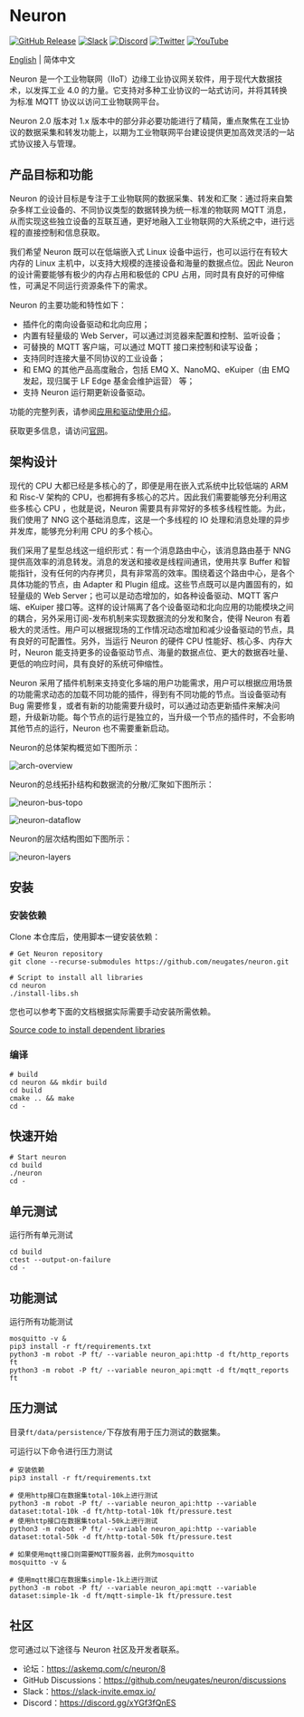 # Neuron

[![GitHub Release](https://img.shields.io/github/release/neugates/neuron?color=brightgreen&label=Release)](https://github.com/neugates/neuron/releases)
[![Slack](https://img.shields.io/badge/Slack-Neuron-39AE85?logo=slack)](https://slack-invite.emqx.io/)
[![Discord](https://img.shields.io/discord/931086341838622751?label=Discord&logo=discord)](https://discord.gg/xYGf3fQnES)
[![Twitter](https://img.shields.io/badge/Follow-EMQ-1DA1F2?logo=twitter)](https://twitter.com/EMQTech)
[![YouTube](https://img.shields.io/badge/Subscribe-EMQ-FF0000?logo=youtube)](https://www.youtube.com/channel/UC5FjR77ErAxvZENEWzQaO5Q)

[English](https://github.com/neugates/neuron/blob/main/README.md) | 简体中文

Neuron 是一个工业物联网（IIoT）边缘工业协议网关软件，用于现代大数据技术，以发挥工业 4.0 的力量。它支持对多种工业协议的一站式访问，并将其转换为标准 MQTT 协议以访问工业物联网平台。

Neuron 2.0 版本对 1.x 版本中的部分非必要功能进行了精简，重点聚焦在工业协议的数据采集和转发功能上，以期为工业物联网平台建设提供更加高效灵活的一站式协议接入与管理。

## 产品目标和功能

Neuron 的设计目标是专注于工业物联网的数据采集、转发和汇聚：通过将来自繁杂多样工业设备的、不同协议类型的数据转换为统一标准的物联网 MQTT 消息，从而实现这些独立设备的互联互通，更好地融入工业物联网的大系统之中，进行远程的直接控制和信息获取。

我们希望 Neuron 既可以在低端嵌入式 Linux 设备中运行，也可以运行在有较大内存的 Linux 主机中，以支持大规模的连接设备和海量的数据点位。因此 Neuron 的设计需要能够有极少的内存占用和极低的 CPU 占用，同时具有良好的可伸缩性，可满足不同运行资源条件下的需求。

Neuron 的主要功能和特性如下：

- 插件化的南向设备驱动和北向应用；
- 内置有轻量级的 Web Server，可以通过浏览器来配置和控制、监听设备；
- 可替换的 MQTT 客户端，可以通过 MQTT 接口来控制和读写设备；
- 支持同时连接大量不同协议的工业设备；
- 和 EMQ 的其他产品高度融合，包括 EMQ X、NanoMQ、eKuiper（由 EMQ 发起，现归属于 LF Edge 基金会维护运营） 等；
- 支持 Neuron 运行期更新设备驱动。

功能的完整列表，请参阅[应用和驱动使用介绍](https://github.com/neugates/nep/blob/main/docs/neuron2.x-driver.md)。

获取更多信息，请访问[官网](https://www.emqx.com/zh/products/neuron)。

## 架构设计

现代的 CPU 大都已经是多核心的了，即便是用在嵌入式系统中比较低端的 ARM 和 Risc-V 架构的 CPU，也都拥有多核心的芯片。因此我们需要能够充分利用这些多核心 CPU ，也就是说，Neuron 需要具有非常好的多核多线程性能。为此，我们使用了 NNG 这个基础消息库，这是一个多线程的 IO 处理和消息处理的异步并发库，能够充分利用 CPU 的多个核心。

我们采用了星型总线这一组织形式：有一个消息路由中心，该消息路由基于 NNG 提供高效率的消息转发。消息的发送和接收是线程间通讯，使用共享 Buffer 和智能指针，没有任何的内存拷贝，具有非常高的效率。围绕着这个路由中心，是各个具体功能的节点，由 Adapter 和 Plugin 组成。这些节点既可以是内置固有的，如轻量级的 Web Server；也可以是动态增加的，如各种设备驱动、MQTT 客户端、eKuiper 接口等。这样的设计隔离了各个设备驱动和北向应用的功能模块之间的耦合，另外采用订阅-发布机制来实现数据流的分发和聚合，使得 Neuron 有着极大的灵活性。用户可以根据现场的工作情况动态增加和减少设备驱动的节点，具有良好的可配置性。另外，当运行 Neuron 的硬件 CPU 性能好、核心多、内存大时，Neuron 能支持更多的设备驱动节点、海量的数据点位、更大的数据吞吐量、更低的响应时间，具有良好的系统可伸缩性。

Neuron 采用了插件机制来支持变化多端的用户功能需求，用户可以根据应用场景的功能需求动态的加载不同功能的插件，得到有不同功能的节点。当设备驱动有 Bug 需要修复，或者有新的功能需要升级时，可以通过动态更新插件来解决问题，升级新功能。每个节点的运行是独立的，当升级一个节点的插件时，不会影响其他节点的运行，Neuron 也不需要重新启动。

Neuron的总体架构概览如下图所示：

![arch-overview](docs/pictures/neuron-arch-overview.png)

Neuron的总线拓扑结构和数据流的分散/汇聚如下图所示：

![neuron-bus-topo](docs/pictures/neuron-bus-topo.png)

![neuron-dataflow](docs/pictures/neuron-dataflow.png)

Neuron的层次结构图如下图所示：

![neuron-layers](docs/pictures/neuron-layers.png)


## 安装

### 安装依赖

Clone 本仓库后，使用脚本一键安装依赖：

```shell
# Get Neuron repository
git clone --recurse-submodules https://github.com/neugates/neuron.git

# Script to install all libraries
cd neuron 
./install-libs.sh
```

您也可以参考下面的文档根据实际需要手动安装所需依赖。

[Source code to install dependent libraries](https://github.com/neugates/neuron/blob/main/Install-dependent-libraries.md)

### 编译

```shell
# build
cd neuron && mkdir build 
cd build
cmake .. && make
cd -
```

## 快速开始

```shell
# Start neuron
cd build
./neuron
cd -
```

## 单元测试

运行所有单元测试

```shell
cd build
ctest --output-on-failure
cd -
```

## 功能测试

运行所有功能测试

```shell
mosquitto -v &
pip3 install -r ft/requirements.txt
python3 -m robot -P ft/ --variable neuron_api:http -d ft/http_reports ft
python3 -m robot -P ft/ --variable neuron_api:mqtt -d ft/mqtt_reports ft

```

## 压力测试

目录`ft/data/persistence/`下存放有用于压力测试的数据集。

可运行以下命令进行压力测试

```shell
# 安装依赖
pip3 install -r ft/requirements.txt

# 使用http接口在数据集total-10k上进行测试
python3 -m robot -P ft/ --variable neuron_api:http --variable dataset:total-10k -d ft/http-total-10k ft/pressure.test
# 使用http接口在数据集total-50k上进行测试
python3 -m robot -P ft/ --variable neuron_api:http --variable dataset:total-50k -d ft/http-total-50k ft/pressure.test

# 如果使用mqtt接口则需要MQTT服务器，此例为mosquitto
mosquitto -v &

# 使用mqtt接口在数据集simple-1k上进行测试
python3 -m robot -P ft/ --variable neuron_api:mqtt --variable dataset:simple-1k -d ft/mqtt-simple-1k ft/pressure.test

```

## 社区

您可通过以下途径与 Neuron 社区及开发者联系。

- 论坛：https://askemq.com/c/neuron/8 
- GitHub Discussions：https://github.com/neugates/neuron/discussions
- Slack：https://slack-invite.emqx.io/
- Discord：https://discord.gg/xYGf3fQnES 

